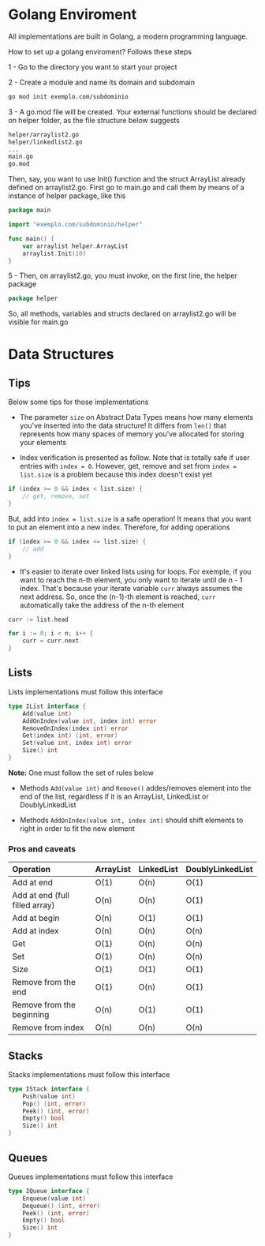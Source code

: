 # Golang Enviroment

All implementations are built in Golang, a modern programming language. 

How to set up a golang enviroment? Follows these steps

1 - Go to the directory you want to start your project

2 - Create a module and name its domain and subdomain

```bash
go mod init exemplo.com/subdominio
```

3 - A go.mod file will be created. Your external functions should be declared on helper folder, as the file structure below suggests

```bash
helper/arraylist2.go
helper/linkedlist2.go
...
main.go
go.mod
```

Then, say, you want to use Init() function and the struct ArrayList already defined on arraylist2.go. First go to main.go and call them by means of a instance of helper package, like this

```go
package main

import "exemplo.com/subdominio/helper"

func main() {
	var arraylist helper.ArrayList
	arraylist.Init(10)
}
```


5 - Then, on arraylist2.go, you must invoke, on the first line, the helper package

```go
package helper
```

So, all methods, variables and structs declared on arraylist2.go will be visible for main.go

# Data Structures

## Tips

Below some tips for those implementations

- The parameter `size` on Abstract Data Types means how many elements you've inserted into the data structure! It differs from `len()` that represents how many spaces of memory you've allocated for storing your elements

- Index verification is presented as follow. Note that is totally safe if user entries with `index = 0`. However, get, remove and set from `index = list.size` is a problem because this index doesn't exist yet

```go
if (index >= 0 && index < list.size) {
	// get, remove, set
}
```

But, add into `index = list.size` is a safe operation! It means that you want to put an element into a new index. Therefore, for adding operations

```go
if (index >= 0 && index <= list.size) {
	// add
}
```

- It's easier to iterate over linked lists using for loops. For exemple, if you want to reach the n-th element, you only want to iterate until de n - 1 index. That's because your iterate variable `curr` always assumes the next address. So, once the (n-1)-th element is reached, `curr` automatically take the address of the n-th element

```go 
curr := list.head

for i := 0; i < n; i++ {
	curr = curr.next
}
```

## Lists

Lists implementations must follow this interface

```go
type IList interface {
	Add(value int)
	AddOnIndex(value int, index int) error
	RemoveOnIndex(index int) error
	Get(index int) (int, error)
	Set(value int, index int) error
	Size() int
}
```

**Note:** One must follow the set of rules below

- Methods `Add(value int)` and `Remove()` addes/removes element into the end of the list, regardless if it is an ArrayList, LinkedList or DoublyLinkedList

- Methods `AddOnIndex(value int, index int)` should shift elements to right in order to fit the new element


### Pros and caveats

| **Operation**                                      | **ArrayList** | **LinkedList** | **DoublyLinkedList** |
|:---------------------------------------------------|---------------|----------------|----------------------|
| Add at end                                         |      O(1)     |      O(n)      |         O(1)         |
| Add at end (full filled array)                     |      O(n)     |      O(n)      |         O(1)         |
| Add at begin                                       |      O(n)     |      O(1)      |         O(1)         |
| Add at index                                       |      O(n)     |      O(n)      |         O(n)         |
| Get                                                |      O(1)     |      O(n)      |         O(n)         |
| Set                                                |      O(1)     |      O(n)      |         O(n)         |
| Size                                               |      O(1)     |      O(1)      |         O(1)         |
| Remove from the end                                |      O(1)     |      O(n)      |         O(1)         |
| Remove from the beginning                          |      O(n)     |      O(1)      |         O(1)         |
| Remove from index                                  |      O(n)     |      O(n)      |         O(n)         |


## Stacks

Stacks implementations must follow this interface

```go
type IStack interface {
	Push(value int)
	Pop() (int, error)
	Peek() (int, error)
	Empty() bool
	Size() int
}
```

## Queues

Queues implementations must follow this interface

```go
type IQueue interface {
	Enqueue(value int)
	Dequeue() (int, error)
	Peek() (int, error)
	Empty() bool
	Size() int
}
```
